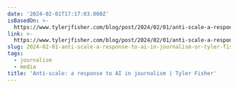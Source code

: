```yaml
---
date: '2024-02-01T17:17:03.000Z'
isBasedOn: >-
  https://www.tylerjfisher.com/blog/post/2024/02/01/anti-scale-a-response-to-ai-in-journalism
link: >-
  https://www.tylerjfisher.com/blog/post/2024/02/01/anti-scale-a-response-to-ai-in-journalism
slug: 2024-02-01-anti-scale-a-response-to-ai-in-journalism-or-tyler-fisher
tags:
  - journalism
  - media
title: 'Anti-scale: a response to AI in journalism | Tyler Fisher'
---
```


